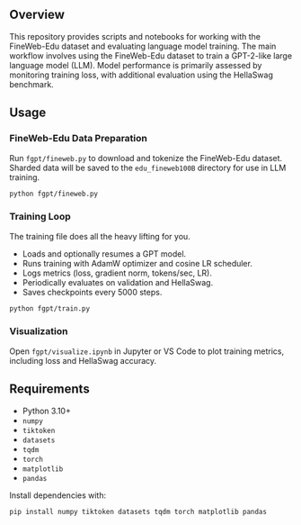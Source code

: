 ## Overview

This repository provides scripts and notebooks for working with the FineWeb-Edu dataset and evaluating language model training. The main workflow involves using the FineWeb-Edu dataset to train a GPT-2-like large language model (LLM). Model performance is primarily assessed by monitoring training loss, with additional evaluation using the HellaSwag benchmark.

## Usage

### FineWeb-Edu Data Preparation

Run `fgpt/fineweb.py` to download and tokenize the FineWeb-Edu dataset. Sharded data will be saved to the `edu_fineweb100B` directory for use in LLM training.

```sh
python fgpt/fineweb.py
```

### Training Loop

The training file does all the heavy lifting for you. 
- Loads and optionally resumes a GPT model.
- Runs training with AdamW optimizer and cosine LR scheduler.
- Logs metrics (loss, gradient norm, tokens/sec, LR).
- Periodically evaluates on validation and HellaSwag.
- Saves checkpoints every 5000 steps.

```sh
python fgpt/train.py
```

### Visualization

Open `fgpt/visualize.ipynb` in Jupyter or VS Code to plot training metrics, including loss and HellaSwag accuracy.

## Requirements

- Python 3.10+
- `numpy`
- `tiktoken`
- `datasets`
- `tqdm`
- `torch`
- `matplotlib`
- `pandas`

Install dependencies with:

```sh
pip install numpy tiktoken datasets tqdm torch matplotlib pandas
```

